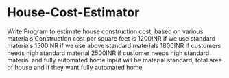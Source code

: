 # House-Cost-Estimator

Write Program to estimate house construction cost, based on various materials
Construction cost per square feet is 1200INR if we use standard materials
  1500INR if we use above standard materials
  1800INR if customers needs high standard material
  2500INR if customer needs high standard material and fully automated home
  Input will be material standard, total area of house and if they want fully automated home
